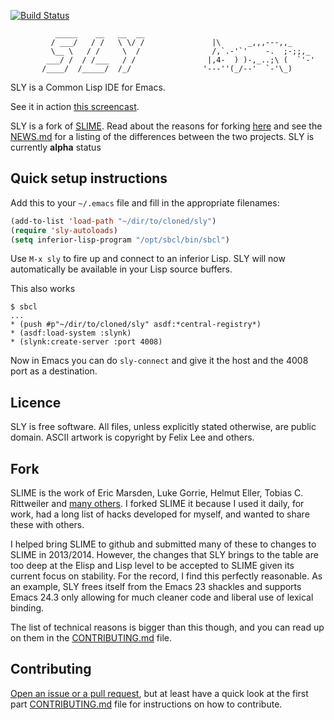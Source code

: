 [![Build Status](https://travis-ci.org/capitaomorte/sly.png?branch=master)](https://travis-ci.org/capitaomorte/sly)

```
          _____    __   __  __        
         / ___/   / /   \ \/ /               |\      _,,,---,,_
         \__ \   / /     \  /                /,`.-'`'    -.  ;-;;,_
        ___/ /  / /___   / /                |,4-  ) )-,_..;\ (  `'-'
       /____/  /_____/  /_/                '---''(_/--'  `-'\_)

```

SLY is a Common Lisp IDE for Emacs.

See it in action [this screencast][7]. 

SLY is a fork of [SLIME][1]. Read about the reasons for forking [here][2] and
see the [NEWS.md][6] for a listing of the differences between the two
projects. SLY is currently **alpha** status

Quick setup instructions
------------------------

Add this to your `~/.emacs` file and fill in the appropriate filenames:

```el
(add-to-list 'load-path "~/dir/to/cloned/sly")
(require 'sly-autoloads)
(setq inferior-lisp-program "/opt/sbcl/bin/sbcl")
```

Use `M-x sly` to fire up and connect to an inferior Lisp.  SLY will now
automatically be available in your Lisp source buffers.

This also works
```
$ sbcl
...
* (push #p"~/dir/to/cloned/sly" asdf:*central-registry*)
* (asdf:load-system :slynk)
* (slynk:create-server :port 4008)
```

Now in Emacs you can do `sly-connect` and give it the host and the 4008 port as
a destination.

Licence
-------

SLY is free software. All files, unless explicitly stated otherwise, are
public domain. ASCII artwork is copyright by Felix Lee and others.

Fork
----

SLIME is the work of Eric Marsden, Luke Gorrie, Helmut Eller, Tobias
C. Rittweiler and [many others][8]. I forked SLIME it because I used it daily,
for work, had a long list of hacks developed for myself, and wanted to share
these with others.

I helped bring SLIME to github and submitted many of these to changes to SLIME
in 2013/2014. However, the changes that SLY brings to the table are too deep at
the Elisp and Lisp level to be accepted to SLIME given its current focus on
stability. For the record, I find this perfectly reasonable. As an example, SLY
frees itself from the Emacs 23 shackles and supports Emacs 24.3 only allowing
for much cleaner code and liberal use of lexical binding.

The list of technical reasons is bigger than this though, and you can read up on
them in the [CONTRIBUTING.md][9] file.

Contributing
------------

[Open an issue or a pull request][4], but at least have a quick look at the
first part [CONTRIBUTING.md][5] file for instructions on how to contribute.

[1]: http://www.common-lisp.net/project/slime/
[2]: https://github.com/capitaomorte/sly/blob/master/README.md#fork
[4]: https://github.com/capitaomorte/sly/issues
[5]: https://github.com/capitaomorte/sly/blob/master/CONTRIBUTING.md
[6]: https://github.com/capitaomorte/sly/blob/master/NEWS.md
[7]: https://www.youtube.com/watch?v=xqWkVvubnSI
[8]: http://common-lisp.net/project/slime/doc/html/Credits.html#Credits
[9]: https://github.com/capitaomorte/sly/blob/master/CONTRIBUTING.md#architecture

<!-- Local Variables: -->
<!-- fill-column: 80 -->
<!-- End: -->
